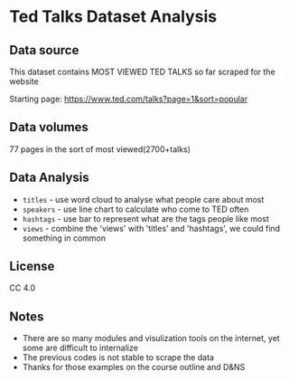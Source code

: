 # Ted Talks Dataset Analysis

## Data source
This dataset contains MOST VIEWED TED TALKS so far scraped for the website

Starting page: https://www.ted.com/talks?page=1&sort=popular

## Data volumes
77 pages in the sort of most viewed(2700+talks)

## Data Analysis
* `titles` - use word cloud to analyse what people care about most
* `speakers` - use line chart to calculate who come to TED often
* `hashtags` - use bar to represent what are the tags people like most
* `views` - combine the 'views' with 'titles' and 'hashtags', we could find something in common

## License
CC 4.0

## Notes
* There are so many modules and visulization tools on the internet, yet some are difficult to internalize
* The previous codes is not stable to scrape the data
* Thanks for those examples on the course outline and D&NS
